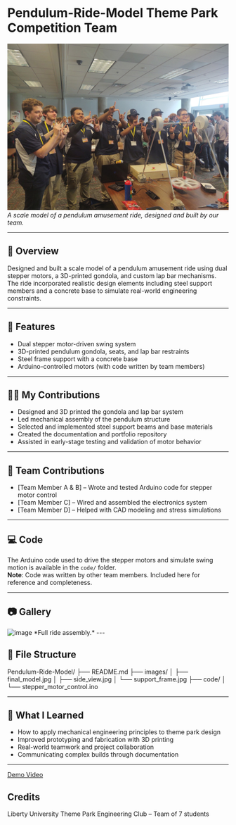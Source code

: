 # Pendulum-Ride-Model Theme Park Competition Team
![Pendulum Model](https://github.com/Josiah-Mechy/Pendulum-Ride-Model/blob/main/Picture%20-%20LU.jpg?raw=true) 
*A scale model of a pendulum amusement ride, designed and built by our team.*

---
## 🚀 Overview

Designed and built a scale model of a pendulum amusement ride using dual stepper motors, a 3D-printed gondola, and custom lap bar mechanisms. The ride incorporated realistic design elements including steel support members and a concrete base to simulate real-world engineering constraints.

---

## 🔧 Features

- Dual stepper motor-driven swing system  
- 3D-printed pendulum gondola, seats, and lap bar restraints  
- Steel frame support with a concrete base    
- Arduino-controlled motors (with code written by team members)

---

## 👨‍🔧 My Contributions

- Designed and 3D printed the gondola and lap bar system  
- Led mechanical assembly of the pendulum structure  
- Selected and implemented steel support beams and base materials  
- Created the documentation and portfolio repository  
- Assisted in early-stage testing and validation of motor behavior

---

## 👥 Team Contributions

- [Team Member A & B] – Wrote and tested Arduino code for stepper motor control  
- [Team Member C] – Wired and assembled the electronics system  
- [Team Member D] – Helped with CAD modeling and stress simulations

---

## 💻 Code

The Arduino code used to drive the stepper motors and simulate swing motion is available in the `code/` folder.  
**Note**: Code was written by other team members. Included here for reference and completeness.

---

## 📷 Gallery
<img width="2048" height="1536" alt="image" src="https://github.com/user-attachments/assets/6b1bacda-bb7a-4221-81ea-21e0d7a67152" />
*Full ride assembly.*
---

## 📁 File Structure
Pendulum-Ride-Model/
├── README.md
├── images/
│ ├── final_model.jpg
│ ├── side_view.jpg
│ └── support_frame.jpg
├── code/
│ └── stepper_motor_control.ino

---

## 🧠 What I Learned

- How to apply mechanical engineering principles to theme park design
- Improved prototyping and fabrication with 3D printing
- Real-world teamwork and project collaboration
- Communicating complex builds through documentation
---


[Demo Video](https://go.screenpal.com/watch/cTjh2anIdFB)

## Credits
Liberty University Theme Park Engineering Club – Team of 7 students
